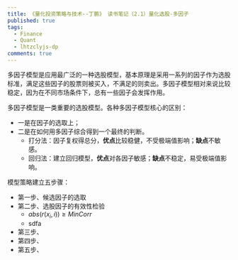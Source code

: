 ```yaml
---
title: 《量化投资策略与技术--丁鹏》 读书笔记（2.1）量化选股-多因子
published: true
tags:
  - Finance
  - Quant
  - lhtzclyjs-dp
comments: true
---
```

多因子模型是应用最广泛的一种选股模型，基本原理是采用一系列的因子作为选股标准，满足这些因子的股票则被买入，不满足的则卖出。多因子模型相对来说比较稳定，因为在不同市场条件下，总有一些因子会发挥作用。

<!--more-->

多因子模型是一类重要的选股模型。各种多因子模型核心的区别：
* 一是在因子的选取上；
* 二是在如何用多因子综合得到一个最终的判断。
  * 打分法：因子复权得总分，**优点**比较稳健，不受极端值影响；**缺点**不敏感。
  * 回归法：建立回归模型，**优点**对各因子敏感；**缺点**不稳定，易受极端值影响。

模型策略建立五步骤：
* 第一步、候选因子的选取
* 第二步、选股因子的有效性检验
  * $abs(r(x_i,i))\geq MinCorr$
  * sdfa
* 第三步、
* 第四步、
* 第五步、
